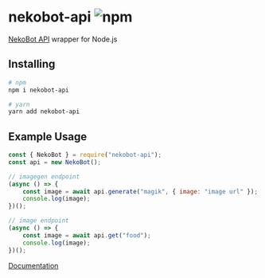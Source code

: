# nekobot-api ![npm](https://img.shields.io/npm/v/nekobot-api)
[NekoBot API](https://docs.nekobot.xyz/ "NekoBot API") wrapper for Node.js

## Installing
```sh
# npm
npm i nekobot-api

# yarn
yarn add nekobot-api
```

## Example Usage
```js
const { NekoBot } = require("nekobot-api");
const api = new NekoBot();

// imagegen endpoint
(async () => {
    const image = await api.generate("magik", { image: "image url" });
    console.log(image);
})();

// image endpoint
(async () => {
    const image = await api.get("food");
    console.log(image);
})();
```
[Documentation](https://allvaa.github.io/nekobot-api)